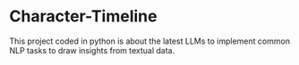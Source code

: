 # Character-Timeline
This project coded in python is about the latest LLMs to implement common NLP tasks to draw insights from textual data.
